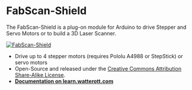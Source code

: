 # FabScan-Shield
The FabScan-Shield is a plug-on module for Arduino to drive Stepper and Servo Motors or to build a 3D Laser Scanner.

[![FabScan-Shield](https://github.com/watterott/FabScan-Shield/raw/master/hardware/FabScan-Shield_v11.jpg)](http://www.watterott.com/en/Arduino-FabScan-Shield)

* Drive up to 4 stepper motors (requires Pololu A4988 or StepStick) or servo motors
* Open-Source and released under the [Creative Commons Attribution Share-Alike License](https://creativecommons.org/licenses/by-sa/4.0/).
* **[Documentation on learn.watterott.com](https://learn.watterott.com)**
